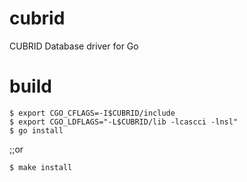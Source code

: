cubrid
======

CUBRID Database driver for Go


build
=====
```
$ export CGO_CFLAGS=-I$CUBRID/include
$ export CGO_LDFLAGS="-L$CUBRID/lib -lcascci -lnsl"
$ go install
  ```

;;or
```
$ make install
```
